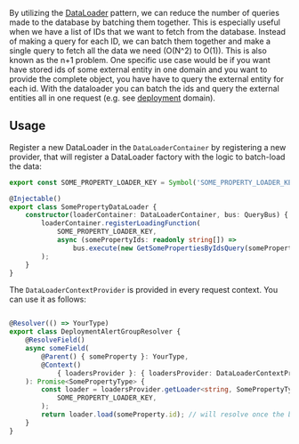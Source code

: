 By utilizing the [DataLoader](https://github.com/graphql/dataloader) pattern, we
can reduce the number of queries made to the database by batching them together.
This is especially useful when we have a list of IDs that we want to fetch from
the database. Instead of making a query for each ID, we can batch them together
and make a single query to fetch all the data we need (O(N^2) to O(1)). This is
also known as the n+1 problem. One specific use case would be if you want have
stored ids of some external entity in one domain and you want to provide the
complete object, you have have to query the external entity for each id. With
the dataloader you can batch the ids and query the external entities all in one
request (e.g. see [deployment](../../../../../../deployment) domain).

## Usage

Register a new DataLoader in the `DataLoaderContainer` by registering a new
provider, that will register a DataLoader factory with the logic to batch-load
the data:

```typescript
export const SOME_PROPERTY_LOADER_KEY = Symbol('SOME_PROPERTY_LOADER_KEY');

@Injectable()
export class SomePropertyDataLoader {
	constructor(loaderContainer: DataLoaderContainer, bus: QueryBus) {
		loaderContainer.registerLoadingFunction(
			SOME_PROPERTY_LOADER_KEY,
			async (somePropertyIds: readonly string[]) =>
				bus.execute(new GetSomePropertiesByIdsQuery(somePropertyIds as string[])),
		);
	}
}

```

The `DataLoaderContextProvider` is provided in every request context. You can
use it as follows:

```typescript

@Resolver(() => YourType)
export class DeploymentAlertGroupResolver {
	@ResolveField()
	async someField(
		@Parent() { someProperty }: YourType,
		@Context()
			{ loadersProvider }: { loadersProvider: DataLoaderContextProvider },
	): Promise<SomePropertyType> {
		const loader = loadersProvider.getLoader<string, SomePropertyType>(
			SOME_PROPERTY_LOADER_KEY,
		);
		return loader.load(someProperty.id); // will resolve once the batch is ready
	}
}

```
